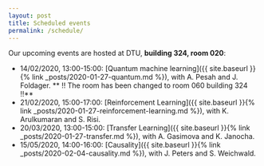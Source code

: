 ```yaml
---
layout: post
title: Scheduled events
permalink: /schedule/
---
```


Our upcoming events are hosted at DTU, **building 324, room 020**:

  - 14/02/2020, 13:00-15:00:
  [Quantum machine learning]({{ site.baseurl }}{% link _posts/2020-01-27-quantum.md %}), with A. Pesah and J. Foldager. ** !! The room has been changed to room 060 building 324 !!**
  - 21/02/2020, 15:00-17:00:
  [Reinforcement Learning]({{ site.baseurl }}{% link _posts/2020-01-27-reinforcement-learning.md %}), with K. Arulkumaran and S. Risi.
  - 20/03/2020, 13:00-15:00:
  [Transfer Learning]({{ site.baseurl }}{% link _posts/2020-01-27-transfer.md %}), with A. Gasimova and K. Janocha.
  - 15/05/2020, 14:00-16:00:
  [Causality]({{ site.baseurl }}{% link _posts/2020-02-04-causality.md %}), with J. Peters and S. Weichwald.
